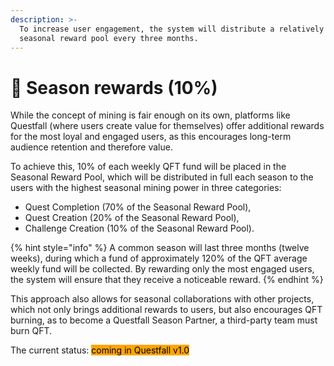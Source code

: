 ```yaml
---
description: >-
  To increase user engagement, the system will distribute a relatively large
  seasonal reward pool every three months.
---
```


# 📅 Season rewards (10%)

While the concept of mining is fair enough on its own, platforms like Questfall (where users create value for themselves) offer additional rewards for the most loyal and engaged users, as this encourages long-term audience retention and therefore value.

To achieve this, 10% of each weekly QFT fund will be placed in the Seasonal Reward Pool, which will be distributed in full each season to the users with the highest seasonal mining power in three categories:

* Quest Completion (70% of the Seasonal Reward Pool),
* Quest Creation (20% of the Seasonal Reward Pool),
* Challenge Creation (10% of the Seasonal Reward Pool).

{% hint style="info" %}
A common season will last three months (twelve weeks), during which a fund of approximately 120% of the QFT average weekly fund will be collected. By rewarding only the most engaged users, the system will ensure that they receive a noticeable reward.
{% endhint %}

This approach also allows for seasonal collaborations with other projects, which not only brings additional rewards to users, but also encourages QFT burning, as to become a Questfall Season Partner, a third-party team must burn QFT.



The current status: <mark style="background-color:orange;">coming in Questfall v1.0</mark>&#x20;
